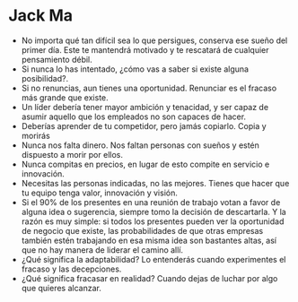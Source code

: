 # Jack Ma

- No importa qué tan difícil sea lo que persigues, conserva ese sueño del primer día. Este te mantendrá motivado y te rescatará de cualquier pensamiento débil.
- Si nunca lo has intentado, ¿cómo vas a saber si existe alguna posibilidad?.
- Si no renuncias, aun tienes una oportunidad. Renunciar es el fracaso más grande que existe.
- Un líder debería tener mayor ambición y tenacidad, y ser capaz de asumir aquello que los empleados no son capaces de hacer.
- Deberías aprender de tu competidor, pero jamás copiarlo. Copia y morirás
- Nunca nos falta dinero. Nos faltan personas con sueños y estén dispuesto a morir por ellos.
- Nunca compitas en precios, en lugar de esto compite en servicio e innovación.
- Necesitas las personas indicadas, no las mejores. Tienes que hacer que tu equipo tenga valor, innovación y visión.
- Si el 90% de los presentes en una reunión de trabajo votan a favor de alguna idea o sugerencia, siempre tomo la decisión de descartarla. 
Y la razón es muy simple: si todos los presentes pueden ver la oportunidad de negocio que existe, las probabilidades de que otras empresas también estén trabajando en esa misma idea son bastantes altas, así que no hay manera de liderar el camino allí.
- ¿Qué significa la adaptabilidad? Lo entenderás cuando experimentes el fracaso y las decepciones.
- ¿Qué significa fracasar en realidad? Cuando dejas de luchar por algo que quieres alcanzar.